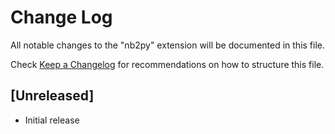 # Change Log

All notable changes to the "nb2py" extension will be documented in this file.

Check [Keep a Changelog](http://keepachangelog.com/) for recommendations on how to structure this file.

## [Unreleased]

- Initial release